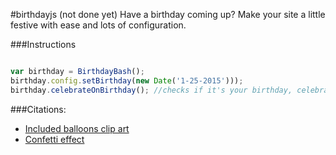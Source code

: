 #birthdayjs
(not done yet)
Have a birthday coming up? Make your site a little festive with ease and lots of configuration.


###Instructions

```JavaScript

var birthday = BirthdayBash();
birthday.config.setBirthday(new Date('1-25-2015')));
birthday.celebrateOnBirthday(); //checks if it's your birthday, celebrates on it

```


###Citations:

- [Included balloons clip art](http://www.clipartpanda.com/clipart_images/birthday-present-clipart-369322)
- [Confetti effect](http://codepen.io/linrock/pen/Amdhr)
